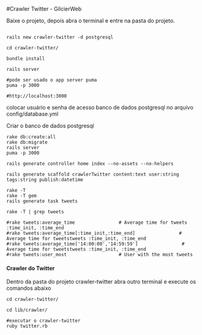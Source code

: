 #Crawler Twitter - GilcierWeb

Baixe o projeto, depois abra o terminal e entre na pasta do projeto.

```shell

rails new crawler-twitter -d postgresql

cd crawler-twitter/

bundle install

rails server

#pode ser usado o app server puma
puma -p 3000

#http://localhost:3000

```
colocar usuário e senha de acesso banco de dados postgresql no arquivo config/database.yml

Criar o banco de dados postgresql

```shell
rake db:create:all
rake db:migrate
rails server
puma -p 3000

rails generate controller home index --no-assets --no-helpers

rails generate scaffold crawlerTwitter content:text user:string tags:string publish:datetime

rake -T
rake -T gem
rails generate task tweets

rake -T | grep tweets

#rake tweets:average_time                # Average time for tweets :time_init, :time_end
#rake tweets:average_time[:time_init,:time_end]                # Average time for tweetstweets :time_init, :time_end
#rake tweets:average_time['14:00:00','14:59:59']                # Average time for tweetstweets :time_init, :time_end
#rake tweets:user_most                   # User with the most tweets

```
#### Crawler do Twitter

Dentro da pasta do projeto crawler-twitter abra outro terminal e execute os comandos abaixo

```shell
cd crawler-twitter/

cd lib/crawler/

#executar o crawler-twitter
ruby twitter.rb

```
